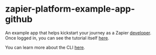 # zapier-platform-example-app-github

An example app that helps kickstart your journey as a Zapier [developer](https://zapier.com/developer/). Once logged in, you can see the tutorial itself [here](https://zapier.com/developer/start/introduction).

You can learn more about the CLI [here](https://github.com/zapier/zapier-platform-cli).
